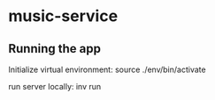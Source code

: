 # music-service

## Running the app
Initialize virtual environment: source ./env/bin/activate

run server locally: inv run